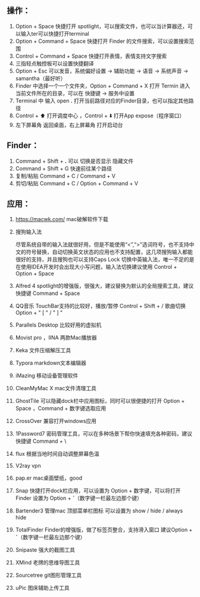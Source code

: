 ## 操作：

1. Option + Space 快捷打开 spotlight，可以搜索文件，也可以当计算器还，可以输入ter可以快捷打开terminal
2. Option + Command + Space 快捷打开 Finder 的文件搜索，可以设置搜索范围
3. Control +  Command + Space 快捷打开表情，表情支持文字搜索
4. 三指轻点触控板可以设置快捷翻译
5. Option + Esc 可以发音，系统偏好设置 -> 辅助功能 -> 语音 -> 系统声音 -> samantha（最好听）
6. Finder 中选择一个一个文件夹，Option + Command + X 打开 Termin 进入当前文件所在的目录，可以在 快捷键 -> 服务中设置
7. Terminal 中 输入 open **.** 打开当前路径对应的Finder目录，也可以指定其他路径
8. Control + ⬆️  打开调度中心 ，Control +  ⬇️ 打开App expose（程序窗口）
9. 左下屏幕角 返回桌面，右上屏幕角 打开启动台

## Finder：

1. Command + Shift + **.** 可以 切换是否显示 隐藏文件
2. Command + Shift + G 快速前往某个路径
3. 复制/粘贴 Command + C / Command + V
4. 剪切/粘贴 Command + C / Option + Command + V

## 应用：

1. https://macwk.com/ mac破解软件下载

2. 搜狗输入法 

   尽管系统自带的输入法就很好用，但是不能使用“<”,“>”选词符号，也不支持中文的符号替换，自动切换英文状态的应用也不支持配置，这几项搜狗输入都能很好的支持，并且搜狗也可以支持Caps Lock 切换中英输入法，唯一不足的是在使用IDEA开发时会出现大小写问题，输入法切换建议使用 Control + Option + Space

3. Alfred 4 spotlight的增强版，很强大，建议替换为默认的全局搜索工具，建议快捷键 Command + Space

4. QQ音乐 TouchBar支持的比较好，播放/暂停 Control + Shift + /  歌曲切换 Option + " [ " / " ] "

5. Parallels Desktop 比较好用的虚拟机

6. Movist pro ，IINA 两款Mac播放器

7. Keka  文件压缩解压工具

8. Typora markdown文本编辑器

9. iMazing 移动设备管理软件

10. CleanMyMac X mac文件清理工具

11. GhostTile 可以隐藏dock栏中应用图标，同时可以很便捷的打开 Option + Space  ，Command + 数字键选取应用

12. CrossOver 兼容打开windows应用

13. 1Password7 密码管理工具，可以在多种场景下帮你快速填充各种密码，建议快捷键 Command + \

14. flux 根据当地时间自动调整屏幕色温

15. V2ray vpn

16. pap.er mac桌面壁纸，good

17. Snap 快捷打开dock栏应用，可以设置为 Option + 数字键，可以将打开 Finder 设置为 Option + **`**（数字键一栏最左边那个键）

18. Bartender3 管理mac 顶部菜单栏图标 可以设置为 show / hide / always hide

19. TotalFinder  Finder的增强版，做了标签页整合，支持滑入窗口 建议Option + **`**（数字键一栏最左边那个键）

20. Snipaste 强大的截图工具

21. XMind 老牌的思维导图工具

22. Sourcetree git图形管理工具

23. uPic 图床辅助上传工具

    

